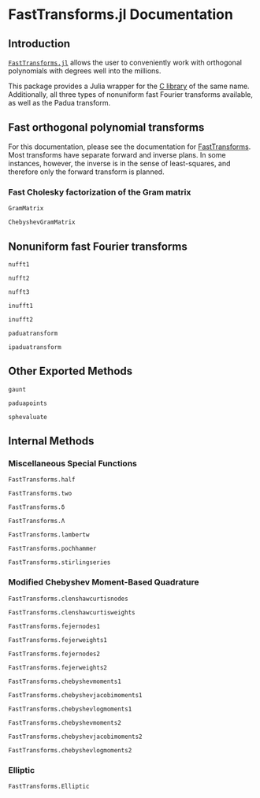 # FastTransforms.jl Documentation

## Introduction

[`FastTransforms.jl`](https://github.com/JuliaApproximation/FastTransforms.jl) allows the user to conveniently work with orthogonal polynomials with degrees well into the millions.

This package provides a Julia wrapper for the [C library](https://github.com/MikaelSlevinsky/FastTransforms) of the same name. Additionally, all three types of nonuniform fast Fourier transforms available, as well as the Padua transform.

## Fast orthogonal polynomial transforms

For this documentation, please see the documentation for [FastTransforms](https://github.com/MikaelSlevinsky/FastTransforms). Most transforms have separate forward and inverse plans. In some instances, however, the inverse is in the sense of least-squares, and therefore only the forward transform is planned.

### Fast Cholesky factorization of the Gram matrix

```@docs
GramMatrix
```

```@docs
ChebyshevGramMatrix
```

## Nonuniform fast Fourier transforms

```@docs
nufft1
```

```@docs
nufft2
```

```@docs
nufft3
```

```@docs
inufft1
```

```@docs
inufft2
```

```@docs
paduatransform
```

```@docs
ipaduatransform
```

## Other Exported Methods

```@docs
gaunt
```

```@docs
paduapoints
```

```@docs
sphevaluate
```

## Internal Methods

### Miscellaneous Special Functions

```@docs
FastTransforms.half
```

```@docs
FastTransforms.two
```

```@docs
FastTransforms.δ
```

```@docs
FastTransforms.Λ
```

```@docs
FastTransforms.lambertw
```

```@docs
FastTransforms.pochhammer
```

```@docs
FastTransforms.stirlingseries
```

### Modified Chebyshev Moment-Based Quadrature

```@docs
FastTransforms.clenshawcurtisnodes
```

```@docs
FastTransforms.clenshawcurtisweights
```

```@docs
FastTransforms.fejernodes1
```

```@docs
FastTransforms.fejerweights1
```

```@docs
FastTransforms.fejernodes2
```

```@docs
FastTransforms.fejerweights2
```

```@docs
FastTransforms.chebyshevmoments1
```

```@docs
FastTransforms.chebyshevjacobimoments1
```

```@docs
FastTransforms.chebyshevlogmoments1
```

```@docs
FastTransforms.chebyshevmoments2
```

```@docs
FastTransforms.chebyshevjacobimoments2
```

```@docs
FastTransforms.chebyshevlogmoments2
```

### Elliptic

```@docs
FastTransforms.Elliptic
```
